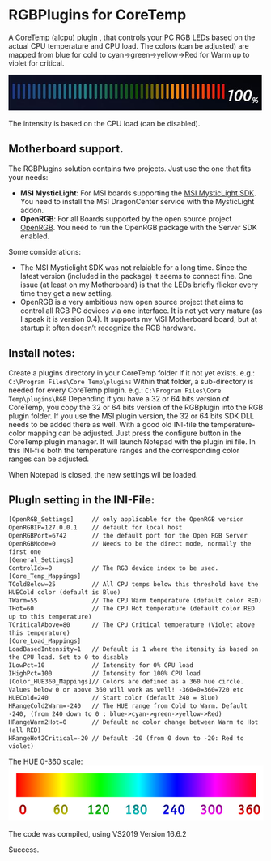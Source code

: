 # RGBPlugins for CoreTemp
A [CoreTemp](https://www.alcpu.com/CoreTemp/) (alcpu) plugin , that controls your PC RGB LEDs based on the actual CPU temperature and CPU load.
The colors (can be adjusted) are mapped from blue for cold to cyan->green->yellow->Red for Warm up to violet for critical.

<img src="./Color-Scale.jpg">

The intensity is based on the CPU load (can be disabled).

## Motherboard support. 
The RGBPlugins solution contains two projects. Just use the one that fits your needs:
* **MSI MysticLight**: For MSI boards supporting the [MSI MysticLight SDK](http://download.msi.com/uti_exe/Mystic_light_SDK.zip). You need to install the MSI DragonCenter service with the MysticLight addon.
* **OpenRGB**: For all Boards supported by the open source project [OpenRGB](https://gitlab.com/CalcProgrammer1/OpenRGB). You need to run the OpenRGB package with the Server SDK enabled.

Some considerations:
* The MSI Mysticlight SDK was not relaiable for a long time. Since the latest version (included in the package) it seems to connect fine. One issue (at least on my Motherboard) is that the LEDs briefly flicker every time they get a new setting.
* OpenRGB is a very ambitious new open source project that aims to control all RGB PC devices via one interface. It is not yet very mature (as I speak it is version 0.4). It supports my MSI Motherboard board, but at startup it often doesn’t recognize the RGB hardware. 

## Install notes:
Create a plugins directory in your CoreTemp folder if it not yet exists. e.g.: `C:\Program Files\Core Temp\plugins`
Within that folder, a sub-directory is needed for every CoreTemp plugin. e.g.: `C:\Program Files\Core Temp\plugins\RGB` 
Depending if you have a 32 or 64 bits version of CoreTemp, you copy the 32 or 64 bits version of the RGBplugin into the RGB plugin folder.
If you use the MSI plugin version, the 32 or 64 bits SDK DLL needs to be added there as well.
With a good old INI-file the temperature-color mapping can be adjusted. Just press the configure button in the CoreTemp plugin manager. 
It will launch Notepad with the plugin ini file. In this INI-file both the temperature ranges and the corresponding color ranges can be adjusted. 

When Notepad is closed, the new settings wil be loaded. 

## PlugIn setting in the INI-File: 
```
[OpenRGB_Settings]     // only applicable for the OpenRGB version
OpenRGBIP=127.0.0.1    // default for local host
OpenRGBPort=6742       // the default port for the Open RGB Server 
OpenRGBMode=0          // Needs to be the direct mode, normally the first one
[General_Settings]
ControlIdx=0           // The RGB device index to be used. 
[Core_Temp_Mappings]
TColdBelow=25          // All CPU temps below this threshold have the HUECold color (default is Blue)
TWarm=55               // The CPU Warm temperature (default color RED)
THot=60                // The CPU Hot temperature (default color RED up to this temperature)
TCriticalAbove=80      // The CPU Critical temperature (Violet above this temperature)
[Core_Load_Mappings]
LoadBasedIntensity=1   // Default is 1 where the itensity is based on the CPU load. Set to 0 to disable
ILowPct=10             // Intensity for 0% CPU load
IHighPct=100           // Intensity for 100% CPU load
[Color_HUE360_Mappings]// Colors are defined as a 360 hue circle. Values below 0 or above 360 will work as well! -360=0=360=720 etc
HUECold=240            // Start color (default 240 = Blue)
HRangeCold2Warm=-240   // The HUE range from Cold to Warm. Default -240, (from 240 down to 0 : blue->cyan->green->yellow->Red)
HRangeWarm2Hot=0       // Default no color change between Warm to Hot (all RED)
HRangeHot2Critical=-20 // Default -20 (from 0 down to -20: Red to violet)
```
The HUE 0-360 scale:
<img src="./Hue-Scale.jpg">

The code was compiled, using VS2019 Version 16.6.2

Success.
